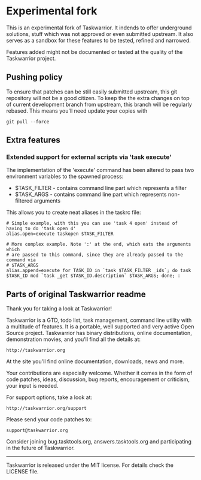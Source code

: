 Experimental fork
=================

This is an experimental fork of Taskwarrior. It indends to offer underground
solutions, stuff which was not approved or even submitted upstream. It also
serves as a sandbox for these features to be tested, refined and narrowed.

Features added might not be documented or tested at the quality of the
Taskwarrior project.

Pushing policy
--------------

To ensure that patches can be still easily submitted upstream, this git
repository will not be a good citizen. To keep the the extra changes on
top of current development branch from upstream, this branch will be
regularly rebased. This means you'll need update your copies with

    git pull --force

Extra features
--------------

### Extended support for external scripts via 'task execute'

The implementation of the 'execute' command has been altered to pass two
environment variables to the spawned process:

* $TASK_FILTER - contains command line part which represents a filter
* $TASK_ARGS   - contains command line part which represents non-filtered arguments

This allows you to create neat aliases in the taskrc file:

    # Simple example, with this you can use 'task 4 open' instead of having to do 'task open 4'
    alias.open=execute taskopen $TASK_FILTER

    # More complex example. Note ':' at the end, which eats the arguments which
    # are passed to this command, since they are already passed to the command via
    # $TASK_ARGS
    alias.append=execute for TASK_ID in `task $TASK_FILTER _ids`; do task $TASK_ID mod `task _get $TASK_ID.description` $TASK_ARGS; done; :


Parts of original Taskwarrior readme
------------------------------------

Thank you for taking a look at Taskwarrior!

Taskwarrior is a GTD, todo list, task management, command line utility with a
multitude of features. It is a portable, well supported and very active Open
Source project. Taskwarrior has binary distributions, online documentation,
demonstration movies, and you'll find all the details at:

    http://taskwarrior.org

At the site you'll find online documentation, downloads, news and more.

Your contributions are especially welcome. Whether it comes in the form of
code patches, ideas, discussion, bug reports, encouragement or criticism, your
input is needed.

For support options, take a look at:

    http://taskwarrior.org/support

Please send your code patches to:

    support@taskwarrior.org

Consider joining bug.tasktools.org, answers.tasktools.org and participating in
the future of Taskwarrior.

---

Taskwarrior is released under the MIT license. For details check the LICENSE
file.

